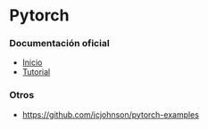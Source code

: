 # Pytorch

### Documentación oficial
* [Inicio](http://pytorch.org)
* [Tutorial](http://pytorch.org/tutorials)

### Otros
* https://github.com/jcjohnson/pytorch-examples